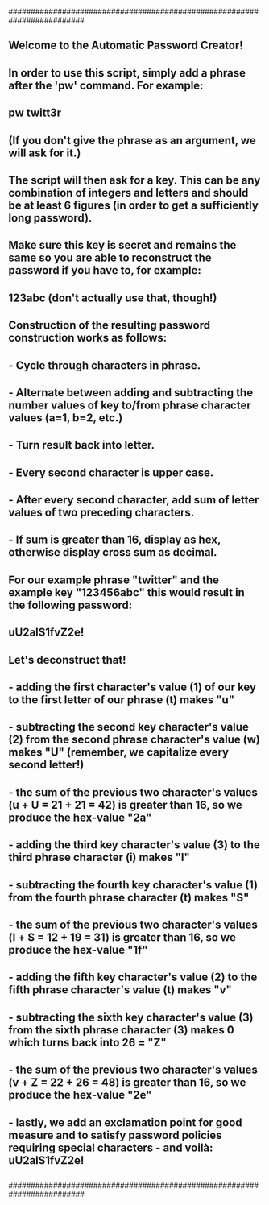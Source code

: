 #########################################################################
##
## Welcome to the Automatic Password Creator!
##
## In order to use this script, simply add a phrase after the 'pw' command. For example:
##
##  pw twitt3r
##
## (If you don't give the phrase as an argument, we will ask for it.)
## The script will then ask for a key. This can be any combination of integers and letters and should be at least 6 figures (in order to get a sufficiently long password). 
## Make sure this key is secret and remains the same so you are able to reconstruct the password if you have to, for example:
##
##  123abc      (don't actually use that, though!)
## 
## Construction of the resulting password construction works as follows:
## - Cycle through characters in phrase.
## - Alternate between adding and subtracting the number values of key to/from phrase character values (a=1, b=2, etc.)
## - Turn result back into letter.
## - Every second character is upper case.
## - After every second character, add sum of letter values of two preceding characters.
## - If sum is greater than 16, display as hex, otherwise display cross sum as decimal.
##
## For our example phrase "twitter" and the example key "123456abc" this would result in the following password:
## 
##   uU2alS1fvZ2e!
##
## Let's deconstruct that!
##
## - adding the first character's value (1) of our key to the first letter of our phrase (t) makes "u"
## - subtracting the second key character's value (2) from the second phrase character's value (w) makes "U" (remember, we capitalize every second letter!)
## - the sum of the previous two character's values (u + U = 21 + 21 = 42) is greater than 16, so we produce the hex-value "2a"
## - adding the third key character's value (3) to the third phrase character (i) makes "l"
## - subtracting the fourth key character's value (1) from the fourth phrase character (t) makes "S"
## - the sum of the previous two character's values (l + S = 12 + 19 = 31) is greater than 16, so we produce the hex-value "1f"
## - adding the fifth key character's value (2) to the fifth phrase character's value (t) makes "v"
## - subtracting the sixth key character's value (3) from the sixth phrase character (3) makes 0 which turns back into 26 = "Z"
## - the sum of the previous two character's values (v + Z = 22 + 26 = 48) is greater than 16, so we produce the hex-value "2e"
## - lastly, we add an exclamation point for good measure and to satisfy password policies requiring special characters - and voilà: uU2alS1fvZ2e!
##
#########################################################################
